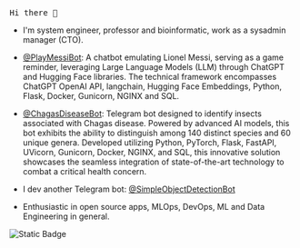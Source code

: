 <pre>
Hi there 👋
</pre>

- I'm system engineer, professor and bioinformatic, work as a sysadmin manager (CTO).
- [@PlayMessiBot](https://t.me/PlayMessinBot): A chatbot emulating Lionel Messi, serving as a game reminder, leveraging Large Language Models (LLM) through ChatGPT and Hugging Face libraries. The technical framework encompasses ChatGPT OpenAI API, langchain, Hugging Face Embeddings, Python, Flask, Docker, Gunicorn, NGINX and SQL.
- [@ChagasDiseaseBot](https://t.me/ChagasDiseasenBot): Telegram bot designed to identify insects associated with Chagas disease. Powered by advanced AI models, this bot exhibits the ability to distinguish among 140 distinct species and 60 unique genera. Developed utilizing Python, PyTorch, Flask, FastAPI, UVicorn, Gunicorn, Docker, NGINX, and SQL, this innovative solution showcases the seamless integration of state-of-the-art technology to combat a critical health concern.
- I dev another Telegram bot: [@SimpleObjectDetectionBot](https://t.me/SimpleObjectDetectionBot)

- Enthusiastic in open source apps, MLOps, DevOps, ML and Data Engineering in general.

![Static Badge](https://img.shields.io/badge/LinkedIn-blue)
